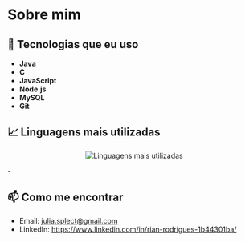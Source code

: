 # Sobre mim 



## 🚀 Tecnologias que eu uso 

- **Java**
- **C**
- **JavaScript**
- **Node.js**
- **MySQL**
- **Git**

<!-- ## 🌱 Atualmente estou aprendendo

- **Frameworks modernos**: Estou explorando frameworks como React e Spring para expandir minhas habilidades em desenvolvimento front-end e back-end.
- **Melhores práticas em DevOps**: Automação de deploys e integração contínua. -->

## 📈 Linguagens mais utilizadas

<p align="center">
  <img src="https://github-readme-stats.vercel.app/api/top-langs/?username=riansx&layout=compact&langs_count=6&theme=tokyonight" alt="Linguagens mais utilizadas" />
</p>- 

<!--## 📈 Alguns dos meus projetos

- [Projeto 1](link-do-repositorio): Descrição breve do que o projeto faz.
- [Projeto 2](link-do-repositorio): Descrição breve do que o projeto faz.
- [Projeto 3](link-do-repositorio): Descrição breve do que o projeto faz.
-->
## 📫 Como me encontrar

- Email: julia.splect@gmail.com
- LinkedIn: https://www.linkedin.com/in/rian-rodrigues-1b44301ba/


